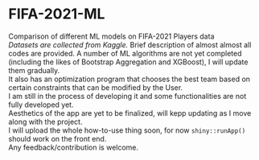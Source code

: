 # FIFA-2021-ML
Comparison of different ML models on FIFA-2021 Players data <br>
*Datasets are collected from Kaggle.*
Brief description of almost almost all codes are provided. A number of ML algorithms are not yet completed (including the likes of Bootstrap Aggregation and XGBoost), I will update them gradually. <br>
It also has an optimization program that chooses the best team based on certain constraints that can be modified by the User.<br>
I am still in the process of developing it and some functionalities are not fully developed yet. <br>
Aesthetics of the app are yet to be finalized, will kepp updating as I move along with the project. <br>
I will upload the whole how-to-use thing soon, for now `shiny::runApp()` should work on the front end. <br>
Any feedback/contribution is welcome.
